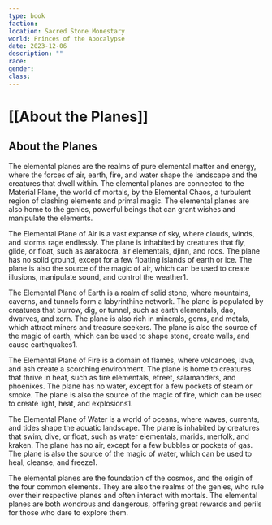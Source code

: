 ```yaml
---
type: book
faction: 
location: Sacred Stone Monestary
world: Princes of the Apocalypse
date: 2023-12-06
description: ""
race: 
gender: 
class:
---
```

# [[About the Planes]]

## About the Planes

The elemental planes are the realms of pure elemental matter and energy, where the forces of air, earth, fire, and water shape the landscape and the creatures that dwell within. The elemental planes are connected to the Material Plane, the world of mortals, by the Elemental Chaos, a turbulent region of clashing elements and primal magic. The elemental planes are also home to the genies, powerful beings that can grant wishes and manipulate the elements.

The Elemental Plane of Air is a vast expanse of sky, where clouds, winds, and storms rage endlessly. The plane is inhabited by creatures that fly, glide, or float, such as aarakocra, air elementals, djinn, and rocs. The plane has no solid ground, except for a few floating islands of earth or ice. The plane is also the source of the magic of air, which can be used to create illusions, manipulate sound, and control the weather1.

The Elemental Plane of Earth is a realm of solid stone, where mountains, caverns, and tunnels form a labyrinthine network. The plane is populated by creatures that burrow, dig, or tunnel, such as earth elementals, dao, dwarves, and xorn. The plane is also rich in minerals, gems, and metals, which attract miners and treasure seekers. The plane is also the source of the magic of earth, which can be used to shape stone, create walls, and cause earthquakes1.

The Elemental Plane of Fire is a domain of flames, where volcanoes, lava, and ash create a scorching environment. The plane is home to creatures that thrive in heat, such as fire elementals, efreet, salamanders, and phoenixes. The plane has no water, except for a few pockets of steam or smoke. The plane is also the source of the magic of fire, which can be used to create light, heat, and explosions1.

The Elemental Plane of Water is a world of oceans, where waves, currents, and tides shape the aquatic landscape. The plane is inhabited by creatures that swim, dive, or float, such as water elementals, marids, merfolk, and kraken. The plane has no air, except for a few bubbles or pockets of gas. The plane is also the source of the magic of water, which can be used to heal, cleanse, and freeze1.

The elemental planes are the foundation of the cosmos, and the origin of the four common elements. They are also the realms of the genies, who rule over their respective planes and often interact with mortals. The elemental planes are both wondrous and dangerous, offering great rewards and perils for those who dare to explore them.